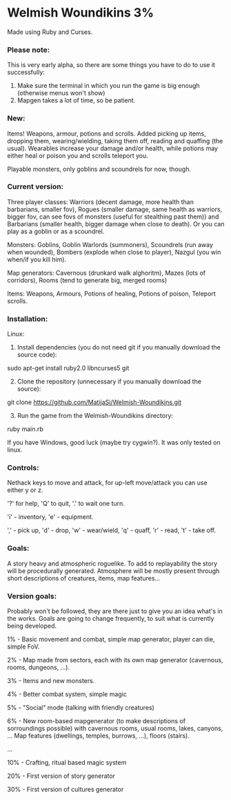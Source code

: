 # Welmish Woundikins 3%
Made using Ruby and Curses.

### Please note:
This is very early alpha, so there are some things you have to do to use it successfully:

1. Make sure the terminal in which you run the game is big enough (otherwise menus won't show)
2. Mapgen takes a lot of time, so be patient.


### New:
Items! Weapons, armour, potions and scrolls. Added picking up items, dropping them, wearing/wielding, taking them off, reading and quaffing (the usual). Wearables increase your damage and/or health, while potions may either heal or poison you and scrolls teleport you.

Playable monsters, only goblins and scoundrels for now, though.

### Current version:
Three player classes: Warriors (decent damage, more health than barbarians, smaller fov), Rogues (smaller damage, same health as warriors, bigger fov, can see fovs of monsters (useful for stealthing past them)) and Barbarians (smaller health, bigger damage when close to death). Or you can play as a goblin or as a scoundrel.

Monsters: Goblins, Goblin Warlords (summoners), Scoundrels (run away when wounded), Bombers (explode when close to player), Nazgul (you win when/if you kill him).

Map generators: Cavernous (drunkard walk alghoritm), Mazes (lots of corridors), Rooms (tend to generate big, merged rooms)

Items: Weapons, Armours, Potions of healing, Potions of poison, Teleport scrolls.

### Installation:
Linux:

1) Install dependencies (you do not need git if you manually download the source code):

sudo apt-get install ruby2.0 libncurses5 git

2) Clone the repository (unnecessary if you manually download the source):

git clone https://github.com/MatijaSi/Welmish-Woundikins.git

3) Run the game from the Welmish-Woundikins directory:

ruby main.rb

If you have Windows, good luck (maybe try cygwin?). It was only tested on linux.

### Controls:
Nethack keys to move and attack, for up-left move/attack you can use either y or z.

'?' for help, 'Q' to quit, '.' to wait one turn.

'i' - inventory, 'e' - equipment.

',' - pick up, 'd' - drop, 'w' - wear/wield, 'q' - quaff, 'r' - read, 't' - take off.

### Goals:
A story heavy and atmospheric roguelike. To add to replayability the story will be procedurally generated. Atmosphere will be mostly present through short descriptions of creatures, items, map features...

### Version goals:

Probably won't be followed, they are there just to give you an idea what's in the works. Goals are going to change frequently, to suit what is currently being developed.

1%    - Basic movement and combat, simple map generator, player can die, simple FoV.

2%    - Map made from sectors, each with its own map generator (cavernous, rooms, dungeons, ...).

3%    - Items and new monsters.

4%    - Better combat system, simple magic

5%    - "Social" mode (talking with friendly creatures)

6%    - New room-based mapgenerator (to make descriptions of sorroundings possible) with cavernous rooms, usual rooms, lakes, canyons, ... Map features (dwellings, temples, burrows, ...), floors (stairs).

...

10%   - Crafting, ritual based magic system

20%   - First version of story generator

30%   - First version of cultures generator

